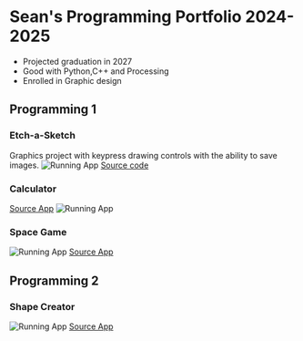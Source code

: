 # Sean's Programming Portfolio 2024-2025
* Projected graduation in 2027
* Good with Python,C++ and Processing
* Enrolled in Graphic design

## Programming 1
### Etch-a-Sketch
Graphics project with keypress drawing controls with the ability to save images.
![Running App](https://github.com/Sgandre3890/programmingportfolio2024a3/blob/main/images/Etch_a_sketch.png)
[Source code](https://github.com/Sgandre3890/programmingportfolio2024a3/tree/main/src/term1/EtchASketch)
### Calculator
[Source App](https://github.com/Sgandre3890/programmingportfolio2024a3/tree/main/src/term1/Calculator%202)
![Running App](https://github.com/Sgandre3890/programmingportfolio2024a3/blob/main/Clac_img.png)

### Space Game
![Running App](https://github.com/Sgandre3890/programmingportfolio2024a3/blob/main/images/SpaceGame%20Graphic.png)
[Source App](https://github.com/Sgandre3890/programmingportfolio2024a3/tree/main/src/term2/SpaceGame)

## Programming 2

### Shape Creator
![Running App](https://github.com/Sgandre3890/programmingportfolio2024a3/blob/main/images/ShapeCreator.png)
[Source App](https://github.com/Sgandre3890/programmingportfolio2024a3/tree/main/src/ShapeCreator)
